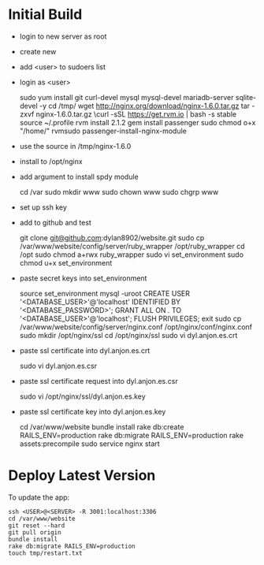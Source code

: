 Initial Build
=============

* login to new server as root
* create new <user>
* add \<user\> to sudoers list
* login as \<user\>

	sudo yum install git curl-devel mysql mysql-devel mariadb-server sqlite-devel -y
	cd /tmp/
	wget http://nginx.org/download/nginx-1.6.0.tar.gz
	tar -zxvf nginx-1.6.0.tar.gz
	\curl -sSL https://get.rvm.io | bash -s stable
	source ~/.profile
	rvm install 2.1.2
	gem install passenger
	sudo chmod o+x "/home/<user>"
	rvmsudo passenger-install-nginx-module

* use the source in /tmp/nginx-1.6.0
* install to /opt/nginx
* add argument to install spdy module

	cd /var
	sudo mkdir www
	sudo chown <user> www
	sudo chgrp <user> www

* set up ssh key
* add to github and test

	git clone git@github.com:dylan8902/website.git
	sudo cp /var/www/website/config/server/ruby_wrapper /opt/ruby_wrapper
	cd /opt
	sudo chmod a+rwx ruby_wrapper
	sudo vi set_environment
	sudo chmod u+x set_environment

* paste secret keys into set_environment

	source set_environment
	mysql -uroot
	CREATE USER '<DATABASE_USER>'@'localhost' IDENTIFIED BY '<DATABASE_PASSWORD>';
	GRANT ALL ON *.* TO '<DATABASE_USER>'@'localhost';
	FLUSH PRIVILEGES;
	exit
	sudo cp /var/www/website/config/server/nginx.conf /opt/nginx/conf/nginx.conf
	sudo mkdir /opt/nginx/ssl
	cd /opt/nginx/ssl
	sudo vi dyl.anjon.es.crt

* paste ssl certificate into dyl.anjon.es.crt

	sudo vi dyl.anjon.es.csr

* paste ssl certificate request into dyl.anjon.es.csr

	sudo vi /opt/nginx/ssl/dyl.anjon.es.key

* paste ssl certificate key into dyl.anjon.es.key

	cd /var/www/website
	bundle install
	rake db:create RAILS_ENV=production
	rake db:migrate RAILS_ENV=production
	rake assets:precompile
	sudo service nginx start


Deploy Latest Version
=====================

To update the app:

	ssh <USER>@<SERVER> -R 3001:localhost:3306
	cd /var/www/website
	git reset --hard
	git pull origin
	bundle install
	rake db:migrate RAILS_ENV=production
	touch tmp/restart.txt
